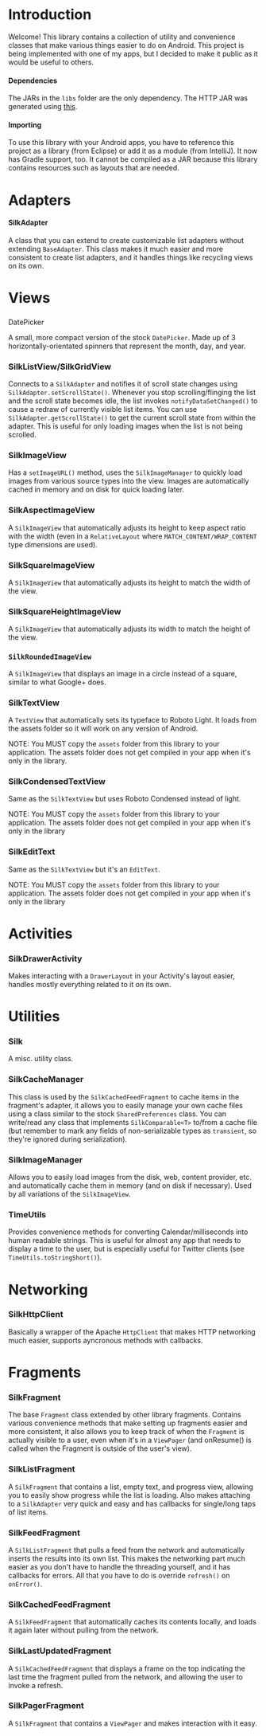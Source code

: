 Introduction
=============
Welcome! This library contains a collection of utility and convenience classes that make various things easier to do on Android.
This project is being implemented with one of my apps, but I decided to make it public as it would be useful to others.

#### Dependencies

The JARs in the `libs` folder are the only dependency. The HTTP JAR was generated using [this](https://github.com/afollestad/httpclientandroidlib).

#### Importing

To use this library with your Android apps, you have to reference this project as a library (from Eclipse) or add it as a module (from IntelliJ). It now has Gradle support, too. It cannot be compiled as a JAR because this library contains resources such as layouts that are needed.

Adapters
=============

#### SilkAdapter

A class that you can extend to create customizable list adapters without extending `BaseAdapter`. This class makes it
much easier and more consistent to create list adapters, and it handles things like recycling views on its own.

Views
=============

### 
DatePicker

A small, more compact version of the stock `DatePicker`. Made up of 3 horizontally-orientated spinners that represent the month,
day, and year.

### SilkListView/SilkGridView

Connects to a `SilkAdapter` and notifies it of scroll state changes using `SilkAdapter.setScrollState()`.
Whenever you stop scrolling/flinging the list and the scroll state becomes idle, the list invokes `notifyDataSetChanged()` to cause a redraw of currently visible list items.
You can use `SilkAdapter.getScrollState()` to get the current scroll state from within the adapter. This is useful for
only loading images when the list is not being scrolled.

### SilkImageView

Has a `setImageURL()` method, uses the `SilkImageManager` to quickly load images from various source types into the view. Images are automatically cached in memory and on disk for quick loading later.

### SilkAspectImageView

A `SilkImageView` that automatically adjusts its height to keep aspect ratio with the width (even in a `RelativeLayout` where `MATCH_CONTENT/WRAP_CONTENT` type dimensions are used).

### SilkSquareImageView

A `SilkImageView` that automatically adjusts its height to match the width of the view.

### SilkSquareHeightImageView

A `SilkImageView` that automatically adjusts its width to match the height of the view.

### `SilkRoundedImageView`

A `SilkImageView` that displays an image in a circle instead of a square, similar to what Google+ does.

### SilkTextView

A `TextView` that automatically sets its typeface to Roboto Light. It loads
from the assets folder so it will work on any version of Android.

NOTE: You MUST copy the `assets` folder from this library to your application. The assets folder does not get compiled
in your app when it's only in the library.

### SilkCondensedTextView

Same as the `SilkTextView` but uses Roboto Condensed instead of light.

NOTE: You MUST copy the `assets` folder from this library to your application. The assets folder does not get compiled
in your app when it's only in the library

### SilkEditText

Same as the `SilkTextView` but it's an `EditText`.

NOTE: You MUST copy the `assets` folder from this library to your application. The assets folder does not get compiled
in your app when it's only in the library

Activities
=============

### SilkDrawerActivity

Makes interacting with a `DrawerLayout` in your Activity's layout easier, handles mostly everything related to it on
its own.

Utilities
=============

### Silk

A misc. utility class.

### SilkCacheManager

This class is used by the `SilkCachedFeedFragment` to cache items in the fragment's adapter, it allows you to easily manage your own
cache files using a class similar to the stock `SharedPreferences` class. You can write/read any class that implements `SilkComparable<T>` to/from a cache file (but remember to mark any fields of non-serializable types as `transient`, so they're ignored during serialization).

### SilkImageManager

Allows you to easily load images from the disk, web, content provider, etc. and automatically cache them in memory (and on disk if necessary). Used by all variations of the `SilkImageView`.

### TimeUtils

Provides convenience methods for converting Calendar/milliseconds into human readable strings. This is useful for almost any
app that needs to display a time to the user, but is especially useful for Twitter clients (see `TimeUtils.toStringShort()`).

Networking
=============

### SilkHttpClient

Basically a wrapper of the Apache `HttpClient` that makes HTTP networking much easier, supports ayncronous methods with callbacks.

Fragments
=============

### SilkFragment

The base `Fragment` class extended by other library fragments. Contains various convenience methods that make setting up
fragments easier and more consistent, it also allows you to keep track of when the `Fragment` is actually visible to a user,
even when it's in a `ViewPager` (and onResume() is called when the Fragment is outside of the user's view).

### SilkListFragment

A `SilkFragment` that contains a list, empty text, and progress view, allowing you to easily show progress while the list is loading.
Also makes attaching to a `SilkAdapter` very quick and easy and has callbacks for single/long taps of list items.

### SilkFeedFragment

A `SilkListFragment` that pulls a feed from the network and automatically inserts the results into its own list. This makes
the networking part much easier as you don't have to handle the threading yourself, and it has callbacks for errors. All
that you have to do is override `refresh()` on `onError()`.

### SilkCachedFeedFragment

A `SilkFeedFragment` that automatically caches its contents locally, and loads it again later without pulling from the network.

### SilkLastUpdatedFragment

A `SilkCachedFeedFragment` that displays a frame on the top indicating the last time the fragment pulled from the network,
and allowing the user to invoke a refresh.

### SilkPagerFragment

A `SilkFragment` that contains a `ViewPager` and makes interaction with it easy.
